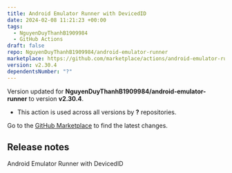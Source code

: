 ```yaml
---
title: Android Emulator Runner with DevicedID
date: 2024-02-08 11:21:23 +00:00
tags:
  - NguyenDuyThanhB1909984
  - GitHub Actions
draft: false
repo: NguyenDuyThanhB1909984/android-emulator-runner
marketplace: https://github.com/marketplace/actions/android-emulator-runner-with-devicedid
version: v2.30.4
dependentsNumber: "?"
---
```



Version updated for **NguyenDuyThanhB1909984/android-emulator-runner** to version **v2.30.4**.
- This action is used across all versions by **?** repositories.

Go to the [GitHub Marketplace](https://github.com/marketplace/actions/android-emulator-runner-with-devicedid) to find the latest changes.

## Release notes

Android Emulator Runner with DevicedID
